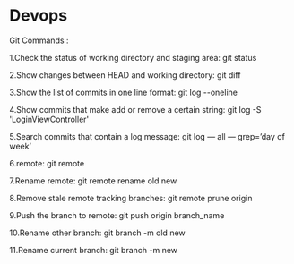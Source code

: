 # Devops


Git Commands :

1.Check the status of working directory and staging area:
  git status

2.Show changes between HEAD and working directory:
  git diff

3.Show the list of commits in one line format:
  git log --oneline

4.Show commits that make add or remove a certain string:
  git log -S 'LoginViewController'

5.Search commits that contain a log message:
  git log — all — grep=’day of week’

6.remote:
  git remote

7.Rename remote:
  git remote rename old new

8.Remove stale remote tracking branches:
  git remote prune origin

9.Push the branch to remote:
  git push origin branch_name
  
10.Rename other branch:
   git branch -m old new

11.Rename current branch:
git branch -m new
 
